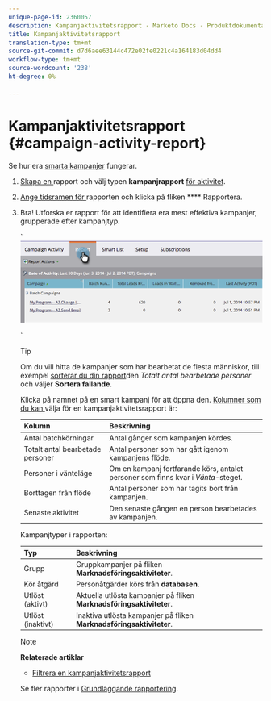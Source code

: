 ```yaml
---
unique-page-id: 2360057
description: Kampanjaktivitetsrapport - Marketo Docs - Produktdokumentation
title: Kampanjaktivitetsrapport
translation-type: tm+mt
source-git-commit: d7d6aee63144c472e02fe0221c4a164183d04dd4
workflow-type: tm+mt
source-wordcount: '238'
ht-degree: 0%

---
```



# Kampanjaktivitetsrapport {#campaign-activity-report}

Se hur era [smarta kampanjer](http://docs.marketo.com/display/docs/smart+campaigns) fungerar.

1. [Skapa en ](../../../../product-docs/reporting/basic-reporting/creating-reports/create-a-report-in-a-program.md) rapport och välj typen  **kampanjrapport** [för aktivitet](report-type-overview.md).
1. [Ange tidsramen för ](../../../../product-docs/reporting/basic-reporting/editing-reports/change-a-report-time-frame.md) rapporten och klicka på fliken  **** Rapportera.
1. Bra! Utforska er rapport för att identifiera era mest effektiva kampanjer, grupperade efter kampanjtyp.

   ` ![](assets/image2014-9-16-16-3a8-3a45.png)

   `

   >[!TIP]
   >
   >Om du vill hitta de kampanjer som har bearbetat de flesta människor, till exempel [sorterar du din rapport](../../../../product-docs/reporting/basic-reporting/editing-reports/sort-report-on-columns.md)den *Totalt antal bearbetade personer* och väljer **Sortera fallande**.

   Klicka på namnet på en smart kampanj för att öppna den.  [Kolumner som du kan ](../../../../product-docs/reporting/basic-reporting/editing-reports/select-report-columns.md) välja för en kampanjaktivitetsrapport är:

   | Kolumn | Beskrivning |
   |---|---|
   | Antal batchkörningar | Antal gånger som kampanjen kördes. |
   | Totalt antal bearbetade personer | Antal personer som har gått igenom kampanjens flöde. |
   | Personer i vänteläge | Om en kampanj fortfarande körs, antalet personer som finns kvar i *Vänta*-steget. |
   | Borttagen från flöde | Antal personer som har tagits bort från kampanjen. |
   | Senaste aktivitet | Den senaste gången en person bearbetades av kampanjen. |

   Kampanjtyper i rapporten:

   | Typ | Beskrivning |
   |---|---|
   | Grupp | Gruppkampanjer på fliken **Marknadsföringsaktiviteter**. |
   | Kör åtgärd | Personåtgärder körs från **databasen**. |
   | Utlöst (aktivt) | Aktuella utlösta kampanjer på fliken **Marknadsföringsaktiviteter**. |
   | Utlöst (inaktivt) | Inaktiva utlösta kampanjer på fliken **Marknadsföringsaktiviteter**. |

   >[!NOTE]
   >
   >**Relaterade artiklar**
   >
   >    
   >    
   >    * [Filtrera en kampanjaktivitetsrapport](../../../../product-docs/reporting/basic-reporting/report-activity/filter-a-campaign-activity-report.md)


   Se fler rapporter i [Grundläggande rapportering](http://docs.marketo.com/display/docs/basic+reporting).

